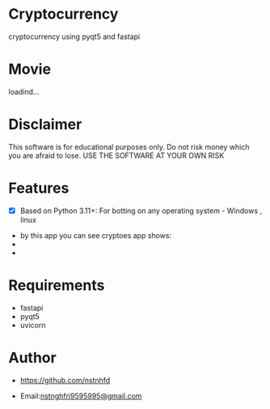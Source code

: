 # Cryptocurrency
cryptocurrency using pyqt5 and fastapi
# Movie
loadind...
# Disclaimer
  This software is for educational purposes only. Do not risk money which you are afraid to lose. USE THE SOFTWARE AT YOUR OWN RISK
  
# Features
- [x] Based on Python 3.11+: For botting on any operating system - Windows , linux
- by this app you can see cryptoes
app shows:
- 
- 
# Requirements
- fastapi
- pyqt5
- uvicorn
# Author
- https://github.com/nstnhfd
* Email:nstnghfri9595995@gmail.com
